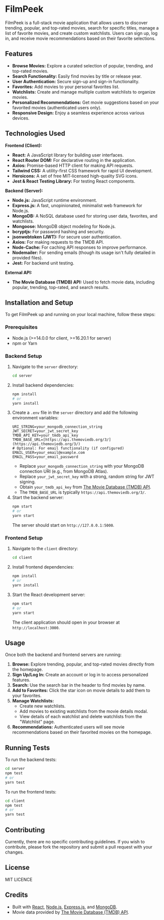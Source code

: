 # FilmPeek

FilmPeek is a full-stack movie application that allows users to discover trending, popular, and top-rated movies, search for specific titles, manage a list of favorite movies, and create custom watchlists. Users can sign up, log in, and receive movie recommendations based on their favorite selections.

## Features

* **Browse Movies:** Explore a curated selection of popular, trending, and top-rated movies.
* **Search Functionality:** Easily find movies by title or release year.
* **User Authentication:** Secure sign-up and sign-in functionality.
* **Favorites:** Add movies to your personal favorites list.
* **Watchlists:** Create and manage multiple custom watchlists to organize movies.
* **Personalized Recommendations:** Get movie suggestions based on your favorited movies (authenticated users only).
* **Responsive Design:** Enjoy a seamless experience across various devices.

## Technologies Used

**Frontend (Client):**
* **React:** A JavaScript library for building user interfaces.
* **React Router DOM:** For declarative routing in the application.
* **Axios:** Promise-based HTTP client for making API requests.
* **Tailwind CSS:** A utility-first CSS framework for rapid UI development.
* **Heroicons:** A set of free MIT-licensed high-quality SVG icons.
* **Jest & React Testing Library:** For testing React components.

**Backend (Server):**
* **Node.js:** JavaScript runtime environment.
* **Express.js:** A fast, unopinionated, minimalist web framework for Node.js.
* **MongoDB:** A NoSQL database used for storing user data, favorites, and watchlists.
* **Mongoose:** MongoDB object modeling for Node.js.
* **bcryptjs:** For password hashing and security.
* **jsonwebtoken (JWT):** For secure user authentication.
* **Axios:** For making requests to the TMDB API.
* **Node-Cache:** For caching API responses to improve performance.
* **Nodemailer:** For sending emails (though its usage isn't fully detailed in provided files).
* **Jest:** For backend unit testing.

**External API:**
* **The Movie Database (TMDB) API:** Used to fetch movie data, including popular, trending, top-rated, and search results.

## Installation and Setup

To get FilmPeek up and running on your local machine, follow these steps:

### Prerequisites

* Node.js (>=14.0.0 for client, >=16.20.1 for server)
* npm or Yarn

### Backend Setup

1.  Navigate to the `server` directory:
    ```bash
    cd server
    ```
2.  Install backend dependencies:
    ```bash
    npm install
    # or
    yarn install
    ```
3.  Create a `.env` file in the `server` directory and add the following environment variables:
    ```
    URI_STRING=your_mongodb_connection_string
    JWT_SECRET=your_jwt_secret_key
    TMDB_API_KEY=your_tmdb_api_key
    TMDB_BASE_URL=[https://api.themoviedb.org/3/](https://api.themoviedb.org/3/)
    # Optional: For email functionality (if configured)
    EMAIL_USER=your_email@example.com
    EMAIL_PASS=your_email_password
    ```
    * Replace `your_mongodb_connection_string` with your MongoDB connection URI (e.g., from MongoDB Atlas).
    * Replace `your_jwt_secret_key` with a strong, random string for JWT signing.
    * Obtain `your_tmdb_api_key` from [The Movie Database (TMDB) API](https://www.themoviedb.org/documentation/api).
    * The `TMDB_BASE_URL` is typically `https://api.themoviedb.org/3/`.
4.  Start the backend server:
    ```bash
    npm start
    # or
    yarn start
    ```
    The server should start on `http://127.0.0.1:5000`.

### Frontend Setup

1.  Navigate to the `client` directory:
    ```bash
    cd client
    ```
2.  Install frontend dependencies:
    ```bash
    npm install
    # or
    yarn install
    ```
3.  Start the React development server:
    ```bash
    npm start
    # or
    yarn start
    ```
    The client application should open in your browser at `http://localhost:3000`.

## Usage

Once both the backend and frontend servers are running:

1.  **Browse:** Explore trending, popular, and top-rated movies directly from the homepage.
2.  **Sign Up/Log In:** Create an account or log in to access personalized features.
3.  **Search:** Use the search bar in the header to find movies by name.
4.  **Add to Favorites:** Click the star icon on movie details to add them to your favorites.
5.  **Manage Watchlists:**
    * Create new watchlists.
    * Add movies to existing watchlists from the movie details modal.
    * View details of each watchlist and delete watchlists from the "Watchlist" page.
6.  **Recommendations:** Authenticated users will see movie recommendations based on their favorited movies on the homepage.

## Running Tests

To run the backend tests:
```bash
cd server
npm test
# or
yarn test
````

To run the frontend tests:

```bash
cd client
npm test
# or
yarn test
```

## Contributing

Currently, there are no specific contributing guidelines. If you wish to contribute, please fork the repository and submit a pull request with your changes.

## License

MIT LICENCE

## Credits

  * Built with [React](https://react.dev/), [Node.js](https://nodejs.org/), [Express.js](https://expressjs.com/), and [MongoDB](https://www.mongodb.com/).
  * Movie data provided by [The Movie Database (TMDB) API](https://www.themoviedb.org/documentation/api).